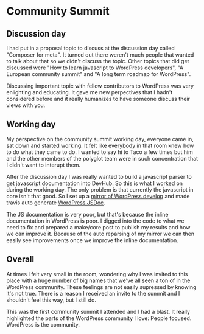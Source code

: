 # Community Summit

## Discussion day

I had put in a proposal topic to discuss at the discussion day called "Composer for meta". It turned out there weren't much people that wanted to talk about that so we didn't discuss the topic. Other topics that did get discussed were "How to learn javascript to WordPress developers", "A European community summit" and "A long term roadmap for WordPress".

Discussing important topic with fellow contributors to WordPress was very enlighting and educating. It gave me new perpectives that I hadn't considered before and it really humanizes to have someone discuss their views with you.

## Working day

My perspective on the community summit working day, everyone came in, sat down and started working. It felt like everybody in that room knew how to do what they came to do. I wanted to say hi to Taco a few times but him and the other members of the polyglot team were in such concentration that I didn't want to interupt them.

After the discussion day I was really wanted to build a javascript parser to get javascript documentation into DevHub. So this is what I worked on during the working day. The only problem is that currently the javascript in core isn't that good. So I set up a [mirror of WordPress develop][mirror] and made travis auto generate [WordPress JSDoc][jsdoc].

The JS documentation is very poor, but that's because the inline documentation in WordPress is poor. I digged into the code to what we need to fix and prepared a make/core post to publish my results and how we can improve it. Because of the auto reparsing of my mirror we can then easily see improvements once we improve the inline documentation.

## Overall

At times I felt very small in the room, wondering why I was invited to this place with a huge number of big names that we've all seen a ton of in the WordPress community. These feelings are not easily supressed by knowing it's not true. There is a reason I received an invite to the summit and I shouldn't feel this way, but I still do.

This was the first community summit I attended and I had a blast. It really highlighted the parts of the WordPress community I love: People focused. WordPress is the community. 

[mirror]: https://github.com/atimmer/wordpress-develop-mirror/
[jsdoc]: http://atimmer.github.io/wordpress-jsdoc/